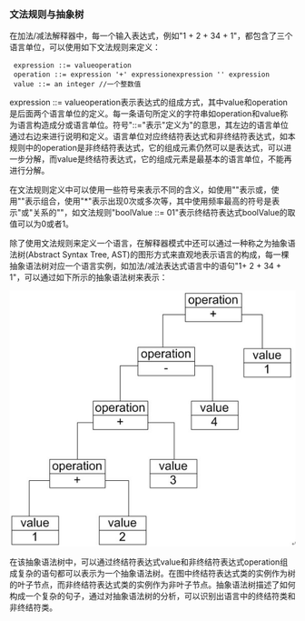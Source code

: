 ### 文法规则与抽象树
在加法/减法解释器中，每一个输入表达式，例如"1 + 2 + 34 + 1"，都包含了三个语言单位，可以使用如下文法规则来定义：

```
 expression ::= valueoperation
 operation ::= expression '+' expressionexpression '' expression 
 value ::= an integer //一个整数值
```

expression ::= valueoperation表示表达式的组成方式，其中value和operation是后面两个语言单位的定义。每一条语句所定义的字符串如operation和value称为语言构造成分或语言单位。符号"::="表示"定义为"的意思，其左边的语言单位通过右边来进行说明和定义。语言单位对应终结符表达式和非终结符表达式，如本规则中的operation是非终结符表达式，它的组成元素仍然可以是表达式，可以进一步分解，而value是终结符表达式，它的组成元素是最基本的语言单位，不能再进行分解。

在文法规则定义中可以使用一些符号来表示不同的含义，如使用""表示或，使用""表示组合，使用"\*"表示出现0次或多次等，其中使用频率最高的符号是表示"或"关系的""，如文法规则"boolValue ::= 01"表示终结符表达式boolValue的取值可以为0或者1。

除了使用文法规则来定义一个语言，在解释器模式中还可以通过一种称之为抽象语法树(Abstract Syntax Tree, AST)的图形方式来直观地表示语言的构成，每一棵抽象语法树对应一个语言实例，如加法/减法表达式语言中的语句"1+ 2 + 34 + 1"，可以通过如下所示的抽象语法树来表示：

![](assets/image43.png)

在该抽象语法树中，可以通过终结符表达式value和非终结符表达式operation组成复杂的语句都可以表示为一个抽象语法树。在图中终结符表达式类的实例作为树的叶子节点，而非终结符表达式类的实例作为非叶子节点。抽象语法树描述了如何构成一个复杂的句子，通过对抽象语法树的分析，可以识别出语言中的终结符类和非终结符类。